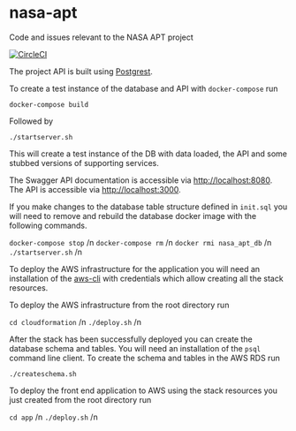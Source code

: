 # nasa-apt
Code and issues relevant to the NASA APT project

[![CircleCI](https://circleci.com/gh/developmentseed/nasa-apt/tree/master.svg?style=svg)](https://circleci.com/gh/developmentseed/nasa-apt/tree/master)

The project API is built using [Postgrest](https://github.com/PostgREST/postgrest).

To create a test instance of the database and API with `docker-compose` run

`docker-compose build` 

Followed by

`./startserver.sh`

This will create a test instance of the DB with data loaded, the API and some
stubbed versions of supporting services.

The Swagger API documentation is accessible via [http://localhost:8080](http://localhost:8080).
The API is accessible via [http://localhost:3000](http://localhost:3000).

If you make changes to the database table structure defined in `init.sql` you
will need to remove and rebuild the database docker image with the following commands.

`docker-compose stop` /n
`docker-compose rm` /n
`docker rmi nasa_apt_db` /n
`./startserver.sh` /n

To deploy the AWS infrastructure for the application you will need an
installation of the [aws-cli](https://docs.aws.amazon.com/cli/latest/userguide/cli-chap-install.html)
with credentials which allow creating all the stack resources.

To deploy the AWS infrastructure from the root directory run

`cd cloudformation` /n
`./deploy.sh` /n

After the stack has been successfully deployed you can create the database
schema and tables.  You will need an installation of the `psql` command line
client.  To create the schema and tables in the AWS RDS run  

`./createschema.sh`
 
 To deploy the front end application to AWS using the stack resources you just
 created from the root directory run

`cd app` /n
`./deploy.sh` /n

